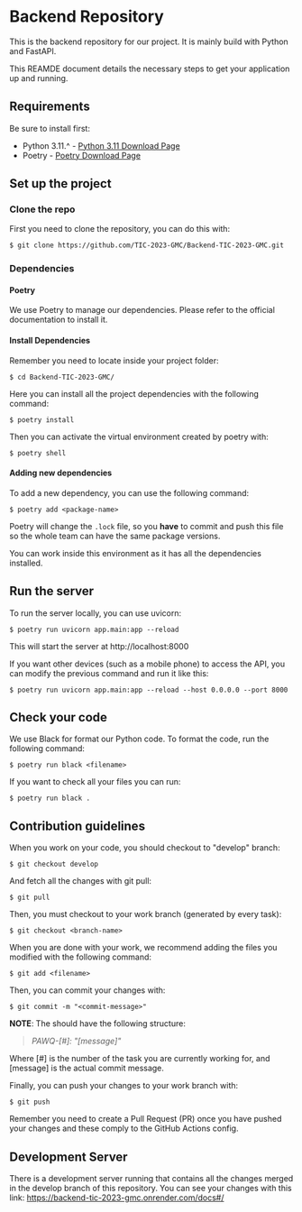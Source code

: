 # Backend Repository

This is the backend repository for our project. It is mainly build with Python and FastAPI.

This REAMDE document details the necessary steps to get your application up and running.

## Requirements
Be sure to install first:

* Python 3.11.^ - [Python 3.11 Download Page](https://www.python.org/downloads/release/python-3110/)
* Poetry - [Poetry Download Page](https://pypi.org/project/poetry/)

## Set up the project

### Clone the repo

First you need to clone the repository, you can do this with:

```bash
$ git clone https://github.com/TIC-2023-GMC/Backend-TIC-2023-GMC.git
```

### Dependencies

#### Poetry

We use Poetry to manage our dependencies. Please refer to the official documentation to install it.

#### Install Dependencies

Remember you need to locate inside your project folder:

```
$ cd Backend-TIC-2023-GMC/
```

Here you can install all the project dependencies with the following command:

```
$ poetry install
```

Then you can activate the virtual environment created by poetry with:

```
$ poetry shell
```

#### Adding new dependencies

To add a new dependency, you can use the following command:

```
$ poetry add <package-name>
```

Poetry will change the `.lock` file, so you **have** to commit and push this file so the whole team can have the same package versions.


You can work inside this environment as it has all the dependencies installed.

## Run the server

To run the server locally, you can use uvicorn:

```
$ poetry run uvicorn app.main:app --reload
```

This will start the server at http://localhost:8000

If you want other devices (such as a mobile phone) to access the API, you can modify the previous command and run it like this:

```
$ poetry run uvicorn app.main:app --reload --host 0.0.0.0 --port 8000
```

## Check your code

We use Black for format our Python code. To format the code, run the following command:

```
$ poetry run black <filename>
```

If you want to check all your files you can run:

```
$ poetry run black .
```

## Contribution guidelines
When you work on your code, you should checkout to "develop" branch:

```
$ git checkout develop
```

And fetch all the changes with git pull:

```
$ git pull
```

Then, you must checkout to your work branch (generated by every task):

```
$ git checkout <branch-name>
```

When you are done with your work, we recommend adding the files you modified with the following command:

```
$ git add <filename>
```

Then, you can commit your changes with:

```
$ git commit -m "<commit-message>"
```

>>
**NOTE**: The <commit-message> should have the following structure: <br>
>*PAWQ-[#]: "[message]"*

Where [#] is the number of the task you are currently working for, and [message] is the actual commit message.

Finally, you can push your changes to your work branch with:

```
$ git push
```

Remember you need to create a Pull Request (PR) once you have pushed your changes and these comply to the GitHub Actions config.

## Development Server
There is a development server running that contains all the changes merged in the develop branch of this repository. You can see your changes with this link:
https://backend-tic-2023-gmc.onrender.com/docs#/

